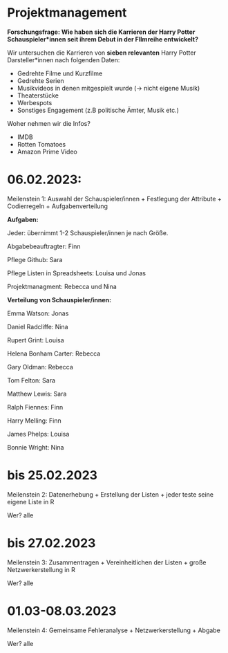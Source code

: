 # Projektmanagement


**Forschungsfrage: Wie haben sich die Karrieren der Harry Potter Schauspieler*innen seit ihrem Debut in der FIlmreihe entwickelt?** 

Wir untersuchen die Karrieren von **sieben relevanten** Harry Potter Darsteller*innen nach folgenden Daten: 

- Gedrehte Filme und Kurzfilme 
- Gedrehte Serien 
- Musikvideos in denen mitgespielt wurde (-> nicht eigene Musik) 
- Theaterstücke 
- Werbespots
- Sonstiges Engagement (z.B politische Ämter, Musik etc.) 


Woher nehmen wir die Infos?
- IMDB
- Rotten Tomatoes
- Amazon Prime Video



# 06.02.2023:

Meilenstein 1: 	Auswahl der Schauspieler/innen + Festlegung der Attribute + Codierregeln + Aufgabenverteilung


**Aufgaben:**

Jeder: übernimmt 1-2 Schauspieler/innen je nach Größe. 

Abgabebeauftragter: Finn

Pflege Github: Sara 

Pflege Listen in Spreadsheets: Louisa und Jonas

Projektmanagment: Rebecca und Nina

**Verteilung von Schauspieler/innen:** 

Emma Watson: Jonas		

Daniel Radcliffe: Nina	

Rupert Grint: Louisa	

Helena Bonham Carter: Rebecca	

Gary Oldman: Rebecca				

Tom Felton: Sara	

Matthew Lewis: Sara				

Ralph Fiennes: Finn	

Harry Melling: Finn	

James Phelps: Louisa

Bonnie Wright: Nina

# bis 25.02.2023
Meilenstein 2: Datenerhebung + Erstellung der Listen + jeder teste seine eigene Liste in R 

Wer? alle



# bis 27.02.2023
Meilenstein 3: Zusammentragen + Vereinheitlichen der Listen + große Netzwerkerstellung in R 

Wer? alle




# 01.03-08.03.2023
Meilenstein 4: Gemeinsame Fehleranalyse + Netzwerkerstellung + Abgabe

Wer? alle

